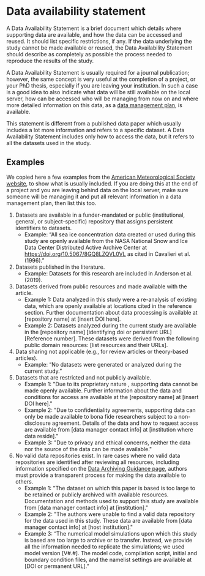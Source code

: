 # Data availability statement

A Data Availability Statement is a brief document which details where supporting data are available, and how the data can be accessed and reused. It should list specific restrictions, if any. If the data underlying the study cannot be made available or reused, the Data Availability Statement should describe as completely as possible the process needed to reproduce the results of the study.

A Data Availability Statement is usually required for a journal publication; however, the same concept is very useful at the completion of a project, or your PhD thesis, especially if you are leaving your institution. In such a case is a good idea to also indicate what data will be still available on the local server, how can be accessed who will be managing from now on and where more detailed information on this data, as a [data management plan](dmp.md), is available.

This statement is different from a published data paper which usually includes a lot more information and refers to a specific dataset. A Data Availability Statement includes only how to access the data, but it refers to all the datasets used in the study.

## Examples
We copied here a few examples from the [American Meteorological Society website](https://www.ametsoc.org/index.cfm/ams/publications/author-information/formatting-and-manuscript-components/data-availability-statement-examples/), to show what is usually included. If you are doing this at the end of a project and you are leaving behind data on the local server, make sure someone will be managing it and put all relevant information in a data management plan, then list this too.

1) Datasets are available in a funder-mandated or public (institutional, general, or subject-specific) repository that assigns persistent identifiers to datasets.
    - Example: “All sea ice concentration data created or used during this study are openly available from the NASA National Snow and Ice Data Center Distributed Active Archive Center at https://doi.org/10.5067/8GQ8LZQVL0VL as cited in Cavalieri et al. (1996).”
2) Datasets published in the literature.
    - Example: Datasets for this research are included in Anderson et al. (2019).
3) Datasets derived from public resources and made available with the article.
    - Example 1: Data analyzed in this study were a re-analysis of existing data, which are openly available at locations cited in the reference section. Further documentation about data processing is available at [repository name] at [insert DOI here].
    - Example 2: Datasets analyzed during the current study are available in the [repository name] [identifying doi or persistent URL] [Reference number]. These datasets were derived from the following public domain resources: [list resources and their URLs].
4) Data sharing not applicable (e.g., for review articles or theory-based articles).
    - Example: “No datasets were generated or analyzed during the current study.”
5) Datasets that are restricted and not publicly available.
    - Example 1: "Due to its proprietary nature <or ethical concerns>, supporting data cannot be made openly available. Further information about the data and conditions for access are available at the [repository name] at [insert DOI here]."
    - Example 2: "Due to confidentiality agreements, supporting data can only be made available to bona fide researchers subject to a non-disclosure agreement. Details of the data and how to request access are available from [data manager contact info] at [institution where data reside]."
    - Example 3: "Due to privacy and ethical concerns, neither the data nor the source of the data can be made available."
6) No valid data repositories exist. In rare cases where no valid data repositories are identified after reviewing all resources, including information specified on the [Data Archiving Guidance page](https://www.ametsoc.org/index.cfm/ams/publications/ethical-guidelines-and-ams-policies/data-policy-and-guidelines/data-archiving-guidance/), authors must provide a transparent process for making the data available to others.
    - Example 1: "The dataset on which this paper is based is too large to be retained or publicly archived with available resources. Documentation and methods used to support this study are available from [data manager contact info] at [institution]."
    - Example 2: "The authors were unable to find a valid data repository for the data used in this study. These data are available from [data manager contact info] at [host institution]."
    - Example 3: “The numerical model simulations upon which this study is based are too large to archive or to transfer. Instead, we provide all the information needed to replicate the simulations; we used model version [V#.#]. The model code, compilation script, initial and boundary condition files, and the namelist settings are available at [DOI or permanent URL].”
